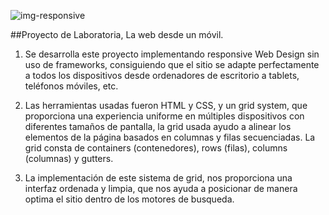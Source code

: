 ![img-responsive](https://user-images.githubusercontent.com/32874772/38583597-1ff80cb8-3cd9-11e8-9f9e-182d8d28548b.png)

##Proyecto de Laboratoria, La web desde un móvil.

1) Se desarrolla este proyecto implementando responsive Web Design sin uso de frameworks, consiguiendo que el sitio se adapte perfectamente a todos los dispositivos desde ordenadores de escritorio a tablets, teléfonos móviles, etc.

2) Las herramientas usadas fueron HTML y CSS, y un grid system, que proporciona una experiencia uniforme en múltiples dispositivos con diferentes tamaños de pantalla, la grid usada ayudo a alinear los elementos de la página basados en columnas y filas secuenciadas. La grid consta de containers (contenedores), rows (filas), columns (columnas) y gutters.

3) La implementación de este sistema de grid, nos proporciona una interfaz ordenada y limpia, que nos ayuda a posicionar de manera optima el sitio dentro de los motores de busqueda. 
